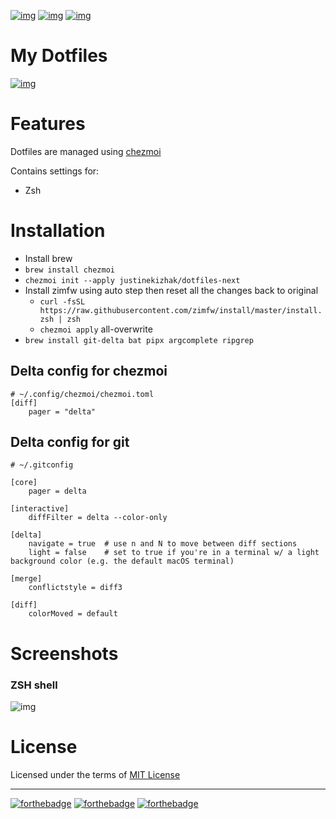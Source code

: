 [![img](https://img.shields.io/badge/Made_in-VS_CODE-blue?style=for-the-badge)](https://github.com/hlissner/doom-emacs)
[![img](https://img.shields.io/badge/follow_me-@alka1e-E4405F?style=for-the-badge&logo=instagram&labelColor=8f3c4c&logoColor=white)](https://www.instagram.com/alka1e)
[![img](https://img.shields.io/badge/follow_me-@alka1e-1DA1F2?style=for-the-badge&logo=twitter&labelColor=27597a&logoColor=white)](https://twitter.com/alka1e)

# My Dotfiles

[![img](https://img.shields.io/badge/license-mit-blueviolet?style=for-the-badge)]()

# Features

Dotfiles are managed using [chezmoi](https://www.chezmoi.io)

Contains settings for:

- Zsh

# Installation

- Install brew
- `brew install chezmoi`
- `chezmoi init --apply justinekizhak/dotfiles-next`
- Install zimfw using auto step then reset all the changes back to original
  - `curl -fsSL https://raw.githubusercontent.com/zimfw/install/master/install.zsh | zsh`
  - `chezmoi apply`
       all-overwrite
- `brew install git-delta bat pipx argcomplete ripgrep`

## Delta config for chezmoi

```
# ~/.config/chezmoi/chezmoi.toml
[diff]
    pager = "delta"
```

## Delta config for git
```
# ~/.gitconfig                  

[core]
    pager = delta

[interactive]
    diffFilter = delta --color-only

[delta]
    navigate = true  # use n and N to move between diff sections
    light = false    # set to true if you're in a terminal w/ a light background color (e.g. the default macOS terminal)

[merge]
    conflictstyle = diff3

[diff]
    colorMoved = default
```

# Screenshots

### ZSH shell

![img](./zsh/images/zsh.png)

# License

Licensed under the terms of [MIT License](LICENSE.md)

---

[![forthebadge](https://forthebadge.com/images/badges/built-with-love.svg)](https://forthebadge.com)
[![forthebadge](https://forthebadge.com/images/badges/built-with-swag.svg)](https://forthebadge.com)
[![forthebadge](https://forthebadge.com/images/badges/60-percent-of-the-time-works-every-time.svg)](https://forthebadge.com)
